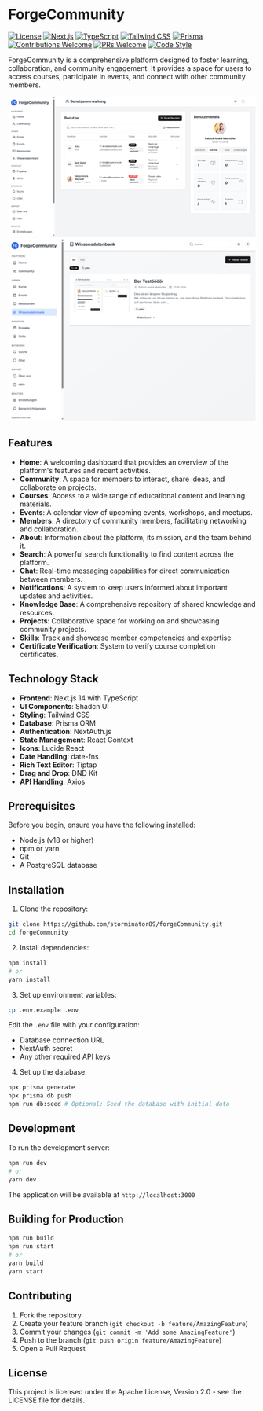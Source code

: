 # ForgeCommunity

[![License](https://img.shields.io/badge/License-Apache_2.0-blue.svg)](LICENSE)
[![Next.js](https://img.shields.io/badge/Next.js-14-black)](https://nextjs.org/)
[![TypeScript](https://img.shields.io/badge/TypeScript-5-blue)](https://www.typescriptlang.org/)
[![Tailwind CSS](https://img.shields.io/badge/Tailwind_CSS-3-38B2AC)](https://tailwindcss.com/)
[![Prisma](https://img.shields.io/badge/Prisma-5-2D3748)](https://www.prisma.io/)
[![Contributions Welcome](https://img.shields.io/badge/contributions-welcome-brightgreen.svg)](CONTRIBUTING.md)
[![PRs Welcome](https://img.shields.io/badge/PRs-welcome-brightgreen.svg)](https://github.com/yourusername/forgeCommunity/pulls)
[![Code Style](https://img.shields.io/badge/code_style-prettier-ff69b4.svg)](https://prettier.io/)

ForgeCommunity is a comprehensive platform designed to foster learning, collaboration, and community engagement. It provides a space for users to access courses, participate in events, and connect with other community members.

![Start Screen](screens/usermanaagement.png)
![Wissensdatenbank](screens/knowlegdebase.png)

## Features

- **Home**: A welcoming dashboard that provides an overview of the platform's features and recent activities.
- **Community**: A space for members to interact, share ideas, and collaborate on projects.
- **Courses**: Access to a wide range of educational content and learning materials.
- **Events**: A calendar view of upcoming events, workshops, and meetups.
- **Members**: A directory of community members, facilitating networking and collaboration.
- **About**: Information about the platform, its mission, and the team behind it.
- **Search**: A powerful search functionality to find content across the platform.
- **Chat**: Real-time messaging capabilities for direct communication between members.
- **Notifications**: A system to keep users informed about important updates and activities.
- **Knowledge Base**: A comprehensive repository of shared knowledge and resources.
- **Projects**: Collaborative space for working on and showcasing community projects.
- **Skills**: Track and showcase member competencies and expertise.
- **Certificate Verification**: System to verify course completion certificates.

## Technology Stack

- **Frontend**: Next.js 14 with TypeScript
- **UI Components**: Shadcn UI
- **Styling**: Tailwind CSS
- **Database**: Prisma ORM
- **Authentication**: NextAuth.js
- **State Management**: React Context
- **Icons**: Lucide React
- **Date Handling**: date-fns
- **Rich Text Editor**: Tiptap
- **Drag and Drop**: DND Kit
- **API Handling**: Axios

## Prerequisites

Before you begin, ensure you have the following installed:
- Node.js (v18 or higher)
- npm or yarn
- Git
- A PostgreSQL database

## Installation

1. Clone the repository:
```bash
git clone https://github.com/storminator89/forgeCommunity.git
cd forgeCommunity
```

2. Install dependencies:
```bash
npm install
# or
yarn install
```

3. Set up environment variables:
```bash
cp .env.example .env
```
Edit the `.env` file with your configuration:
- Database connection URL
- NextAuth secret
- Any other required API keys

4. Set up the database:
```bash
npx prisma generate
npx prisma db push
npm run db:seed # Optional: Seed the database with initial data
```

## Development

To run the development server:
```bash
npm run dev
# or
yarn dev
```

The application will be available at `http://localhost:3000`

## Building for Production

```bash
npm run build
npm run start
# or
yarn build
yarn start
```

## Contributing

1. Fork the repository
2. Create your feature branch (`git checkout -b feature/AmazingFeature`)
3. Commit your changes (`git commit -m 'Add some AmazingFeature'`)
4. Push to the branch (`git push origin feature/AmazingFeature`)
5. Open a Pull Request

## License

This project is licensed under the Apache License, Version 2.0 - see the LICENSE file for details.
